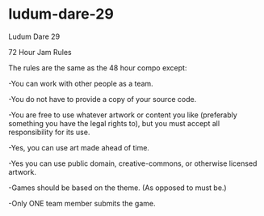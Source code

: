 ludum-dare-29
=============

Ludum Dare 29

72 Hour Jam Rules

The rules are the same as the 48 hour compo except:

-You can work with other people as a team.

-You do not have to provide a copy of your source code.

-You are free to use whatever artwork or content you like (preferably something you have the legal rights to), but you must accept all responsibility for its use.

-Yes, you can use art made ahead of time.

-Yes you can use public domain, creative-commons, or otherwise licensed artwork.

-Games should be based on the theme. (As opposed to must be.)

-Only ONE team member submits the game.
